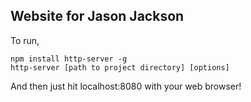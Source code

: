 ## Website for Jason Jackson

To run, 

``` Command Line
npm install http-server -g
http-server [path to project directory] [options]
```

And then just hit localhost:8080 with your web browser!

